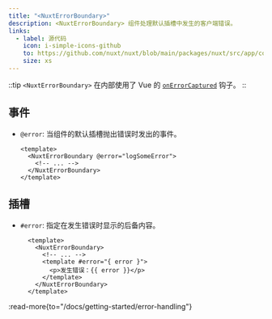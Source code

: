 ```yaml
---
title: "<NuxtErrorBoundary>"
description: <NuxtErrorBoundary> 组件处理默认插槽中发生的客户端错误。
links:
  - label: 源代码
    icon: i-simple-icons-github
    to: https://github.com/nuxt/nuxt/blob/main/packages/nuxt/src/app/components/nuxt-error-boundary.ts
    size: xs
---
```


::tip
`<NuxtErrorBoundary>` 在内部使用了 Vue 的 [`onErrorCaptured`](https://vue.zhcndoc.com/api/composition-api-lifecycle.html#onerrorcaptured) 钩子。
::

## 事件

- `@error`: 当组件的默认插槽抛出错误时发出的事件。

  ```vue
  <template>
    <NuxtErrorBoundary @error="logSomeError">
      <!-- ... -->
    </NuxtErrorBoundary>
  </template>
  ```

## 插槽

- `#error`: 指定在发生错误时显示的后备内容。

  ```vue
    <template>
      <NuxtErrorBoundary>
        <!-- ... -->
        <template #error="{ error }">
          <p>发生错误：{{ error }}</p>
        </template>
      </NuxtErrorBoundary>
    </template>
  ```

:read-more{to="/docs/getting-started/error-handling"}
